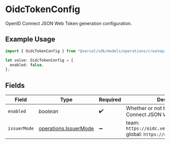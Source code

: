 # OidcTokenConfig

OpenID Connect JSON Web Token generation configuration.

## Example Usage

```typescript
import { OidcTokenConfig } from "@vercel/sdk/models/operations/createproject.js";

let value: OidcTokenConfig = {
  enabled: false,
};
```

## Fields

| Field                                                                         | Type                                                                          | Required                                                                      | Description                                                                   |
| ----------------------------------------------------------------------------- | ----------------------------------------------------------------------------- | ----------------------------------------------------------------------------- | ----------------------------------------------------------------------------- |
| `enabled`                                                                     | *boolean*                                                                     | :heavy_check_mark:                                                            | Whether or not to generate OpenID Connect JSON Web Tokens.                    |
| `issuerMode`                                                                  | [operations.IssuerMode](../../models/operations/issuermode.md)                | :heavy_minus_sign:                                                            | team: `https://oidc.vercel.com/[team_slug]` global: `https://oidc.vercel.com` |